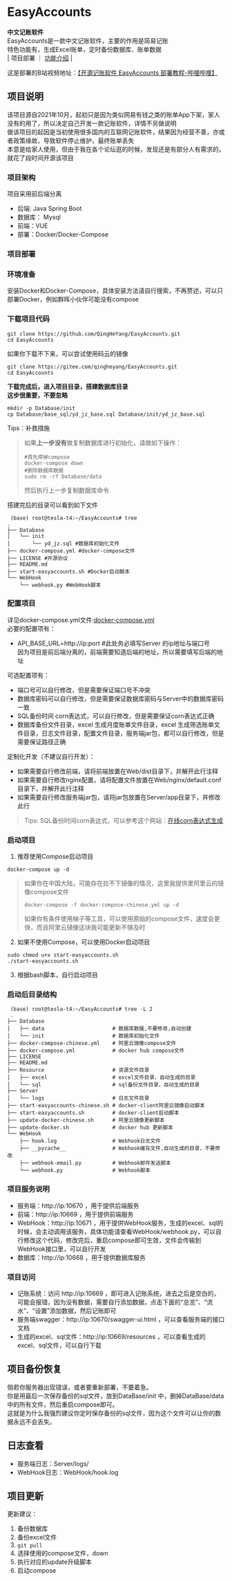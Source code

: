 # EasyAccounts
**中文记账软件**  
EasyAccounts是一款中文记账软件，主要的作用是简易记账  
特色功能有，生成Excel账单，定时备份数据库、账单数据  
| 项目部署 ｜ [功能介绍](./README.md) |  

这是部署的B站视频地址：[【开源记账软件 EasyAccounts 部署教程-哔哩哔哩】 ](https://b23.tv/a09YbJa)
 
## 项目说明  
该项目源自2021年10月，起初只是因为类似网易有钱之类的账单App下架，家人没有的用了，所以决定自己开发一款记账软件，详情不另做说明  
做该项目的起因是当初使用很多国内的互联网记账软件，结果因为经营不善，亦或者政策缘故，导致软件停止维护，最终账单丢失    
本意是给家人使用，但由于我在各个论坛逛的时候，发现还是有部分人有需求的，就花了段时间开源该项目    
### 项目架构  
项目采用前后端分离  
- 后端: Java Spring Boot
- 数据库： Mysql
- 前端：VUE
- 部署：Docker/Docker-Compose

### 项目部署  
### 环境准备
安装Docker和Docker-Compose，具体安装方法请自行搜索，不再赘述，可以只部署Docker，例如群晖小伙伴可能没有compose  

### 下载项目代码  
```shell
git clone https://github.com/QingHeYang/EasyAccounts.git
cd EasyAccounts
```
如果你下载不下来，可以尝试使用码云的镜像  
```shell
git clone https://gitee.com/qingheyang/EasyAccounts.git
cd EasyAccounts
```


**下载完成后，进入项目目录，搭建数据库目录**   
**这步很重要，不要忽略**  
```shell
mkdir -p Database/init
cp Database/base_sql/yd_jz_base.sql Database/init/yd_jz_base.sql
```

Tips：补救措施
> 如果**上一步没有**做复制数据库进行初始化，请做如下操作：  
> ```shell  
> #首先停掉compose
> docker-compose down
> #删除数据库数据
> sudo rm -rf Database/data  
> ```
> 然后执行上一步复制数据库命令

搭建完后的目录可以看到如下文件  
```shell
 (base) root@tesla-t4:~/EasyAccounts# tree
.
├── Database
│   └── init
│       └── yd_jz.sql #数据库初始化文件
├── docker-compose.yml #docker-compose文件
├── LICENSE #开源协议
├── README.md 
├── start-easyaccounts.sh #Docker启动脚本
└── WebHook
    └── webhook.py #WebHook脚本
```
### 配置项目  
详见docker-compose.yml文件:[docker-compose.yml](./docker-compose.yml)  
必要的配置项有：
- API_BASE_URL=http://ip:port #此处务必填写Server 的ip地址与端口号  
因为项目是前后端分离的，前端需要知道后端的地址，所以需要填写后端的地址  

可选配置项有：
- 端口号可以自行修改，但是需要保证端口号不冲突
- 数据库密码可以自行修改，但是需要保证数据库密码与Server中的数据库密码一致
- SQL备份时间 corn表达式，可以自行修改，但是需要保证corn表达式正确
- 数据库备份文件目录，excel 生成月度账单文件目录，excel 生成筛选账单文件目录，日志文件目录，配置文件目录，服务端jar包，都可以自行修改，但是需要保证路径正确

定制化开发（不建议自行开发）：
- 如果需要自行修改前端，请将前端放置在Web/dist目录下，并解开此行注释
- 如果需要自行修改nginx配置，请将配置文件放置在Web/nginx/default.conf目录下，并解开此行注释
- 如果需要自行修改服务端jar包，请将jar包放置在Server/app目录下，并修改此行  

> Tips: SQL备份时间corn表达式，可以参考这个网站：[在线corn表达式生成](https://www.bejson.com/othertools/cron/)  

### 启动项目  
1. 推荐使用Compose启动项目  
```shell
docker-compose up -d
```  
> 如果你在中国大陆，可能存在拉不下镜像的情况，这里我提供里阿里云的镜像compose文件  
> ```shell
> docker-compose -f docker-compose-chinese.yml up -d
> ``` 
> 如果你有条件使用梯子等工具，可以使用原始的compose文件，速度会更快，而且阿里云镜像这块我可能更新不够及时  

2. 如果不使用Compose，可以使用Docker启动项目  
```shell
sudo chmod u+x start-easyaccounts.sh
./start-easyaccounts.sh
```
3. 根据bash脚本，自行启动项目  

### 启动后目录结构  
```shell
 (base) root@tesla-t4:~/EasyAccounts# tree -L 2
 .
├── Database
│   ├── data                      # 数据库数据,不要修改,自动创建
│   └── init                      # 数据库初始化文件
├── docker-compose-chinese.yml    # 阿里云镜像compose文件
├── docker-compose.yml            # docker hub compose文件
├── LICENSE
├── README.md
├── Resource                      # 资源文件目录
│   ├── excel                     # excel文件目录，自动生成的目录
│   └── sql                       # sql备份文件目录，自动生成的目录
├── Server
│   └── logs                      # 日志文件目录
├── start-easyaccounts-chinese.sh # docker-client阿里云镜像启动脚本
├── start-easyaccounts.sh         # docker-client启动脚本
├── update-docker-chinese.sh      # 阿里云镜像更新脚本
├── update-docker.sh              # docker hub 更新脚本
└── WebHook
    ├── hook.log                  # Webhook日志文件
    ├── __pycache__               # Webhook缓存文件,自动生成的目录，不要修改
    ├── webhook-email.py          # Webhook邮件发送脚本
    └── webhook.py                # Webhook脚本
```

### 项目服务说明
- 服务端：http://ip:10670 ，用于提供后端服务
- 前端：http://ip:10669 ，用于提供前端服务
- WebHook：http://ip:10671 ，用于提供WebHook服务，生成的excel、sql的时候，会主动调用该服务，具体功能请查看WebHook/webhook.py，可以自行修改这个代码，修改完后，重启compose即可生效，文件会传输到WebHook接口里，可以自行开发
- 数据库：http://ip:10668 ，用于提供数据库服务

### 项目访问
- 记账系统：访问 http://ip:10669 ，即可进入记账系统，进去之后是空白的，可能会报错，因为没有数据，需要自行添加数据，点击下面的“总览”、“流水”、“设置”添加数据，然后记账即可
- 服务端swagger：http://ip:10670/swagger-ui.html ，可以查看服务端的接口文档
- 生成的excel、sql文件：http://ip:10669/resources ，可以查看生成的excel、sql文件，可以自行下载  

## 项目备份恢复
倘若你服务器出现错误，或者要重新部署，不要着急。  
你是用最后一次保存备份的sql文件，放到DataBase/init 中，删掉DataBase/data中的所有文件，然后重启compose即可。  
这就是为什么我强烈建议你定时保存备份的sql文件，因为这个文件可以让你的数据永远不会丢失。
  
## 日志查看  
- 服务端日志：Server/logs/  
- WebHook日志：WebHook/hook.log

## 项目更新  
更新建议：  
1. 备份数据库  
2. 备份excel文件  
3. `git pull`  
4. 选择使用的compose文件，down  
5. 执行对应的update升级脚本  
6. 启动compose